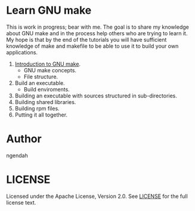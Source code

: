 Learn GNU make
===============
This is work in progress; bear with me.
The goal is to share my knowledge about GNU make and in the process help others who are trying to learn it.
My hope is that by the end of the tutorials you will have sufficient knowledge of make and makefile to be able to use it to build your own applications.

1. [Introduction to GNU make](./introduction.md).
    * GNU make concepts.
    * File structure.
2. Build an executable.
    * Build enviroments.
3. Building an executable with sources structured in sub-directories.
4. Building shared libraries.
5. Building rpm files.
6. Putting it all together.

Author
========
ngendah


LICENSE
==========
Licensed under the Apache License, Version 2.0. See [LICENSE](LICENSE) for the full license text.
